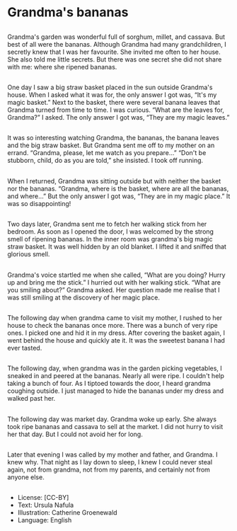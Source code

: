 # Grandma's bananas

##
Grandma's garden was wonderful full of sorghum, millet, and cassava.
But best of all were the bananas.
Although Grandma had many
grandchildren, I secretly knew that I
was her favourite. She invited me
often to her house. She also told me
little secrets.
But there was one secret she did
not share with me: where she
ripened bananas.

##
One day I saw a big straw basket
placed in the sun outside
Grandma's house. When I asked
what it was for, the only answer I
got was, “It's my magic basket.”
Next to the basket, there were
several banana leaves that
Grandma turned from time to time.
I was curious. “What are the leaves
for, Grandma?” I asked. The only
answer I got was, “They are my
magic leaves.”

##
It was so interesting watching
Grandma, the bananas, the banana
leaves and the big straw basket.
But Grandma sent me off to my
mother on an errand.
“Grandma, please, let me watch as
you prepare…”
“Don't be stubborn, child, do as you
are told,” she insisted. I took off
running.

##
When I returned, Grandma was
sitting outside but with neither the
basket nor the bananas.
“Grandma, where is the basket,
where are all the bananas, and
where…”
But the only answer I got was,
“They are in my magic place.”
It was so disappointing!

##
Two days later, Grandma sent me to
fetch her walking stick from her
bedroom.
As soon as I opened the door, I was
welcomed by the strong smell of
ripening bananas. In the inner room
was grandma's big magic straw
basket. It was well hidden by an old
blanket. I lifted it and sniffed that
glorious smell.

##
Grandma's voice startled me when
she called, “What are you doing?
Hurry up and bring me the stick.”
I hurried out with her walking stick.
“What are you smiling about?”
Grandma asked.
Her question made me realise that I
was still smiling at the discovery of
her magic place.

##
The following day when grandma
came to visit my mother, I rushed
to her house to check the bananas
once more.
There was a bunch of very ripe
ones. I picked one and hid it in my
dress. After covering the basket
again, I went behind the house and
quickly ate it. It was the sweetest
banana I had ever tasted.

##
The following day, when grandma
was in the garden picking
vegetables, I sneaked in and peered
at the bananas.
Nearly all were ripe. I couldn't help
taking a bunch of four.
As I tiptoed towards the door, I
heard grandma coughing outside. I
just managed to hide the bananas
under my dress and walked past
her.

##
The following day was market day.
Grandma woke up early. She always
took ripe bananas and cassava to
sell at the market.
I did not hurry to visit her that day.
But I could not avoid her for long.

##
Later that evening I was called by
my mother and father, and
Grandma. I knew why.
That night as I lay down to sleep, I
knew I could never steal again, not
from grandma, not from my
parents, and certainly not from
anyone else.

##
* License: [CC-BY]
* Text: Ursula Nafula
* Illustration: Catherine Groenewald
* Language: English
